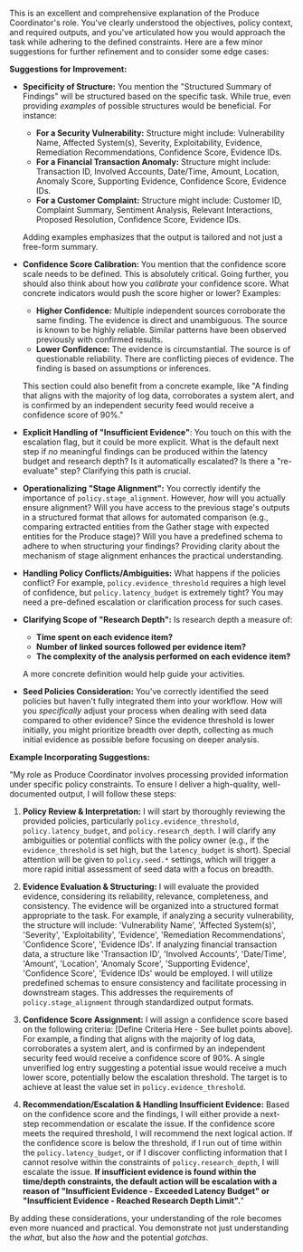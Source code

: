 This is an excellent and comprehensive explanation of the Produce Coordinator's role.  You've clearly understood the objectives, policy context, and required outputs, and you've articulated how you would approach the task while adhering to the defined constraints.  Here are a few minor suggestions for further refinement and to consider some edge cases:

**Suggestions for Improvement:**

*   **Specificity of Structure:** You mention the "Structured Summary of Findings" will be structured based on the specific task.  While true, even providing *examples* of possible structures would be beneficial.  For instance:
    *   **For a Security Vulnerability:**  Structure might include: Vulnerability Name, Affected System(s), Severity, Exploitability, Evidence, Remediation Recommendations, Confidence Score, Evidence IDs.
    *   **For a Financial Transaction Anomaly:** Structure might include: Transaction ID, Involved Accounts, Date/Time, Amount, Location, Anomaly Score, Supporting Evidence, Confidence Score, Evidence IDs.
    *   **For a Customer Complaint:** Structure might include: Customer ID, Complaint Summary, Sentiment Analysis, Relevant Interactions, Proposed Resolution, Confidence Score, Evidence IDs.

    Adding examples emphasizes that the output is tailored and not just a free-form summary.

*   **Confidence Score Calibration:** You mention that the confidence score scale needs to be defined.  This is absolutely critical.  Going further, you should also think about how you *calibrate* your confidence score. What concrete indicators would push the score higher or lower?  Examples:
    *   **Higher Confidence:** Multiple independent sources corroborate the same finding.  The evidence is direct and unambiguous.  The source is known to be highly reliable.  Similar patterns have been observed previously with confirmed results.
    *   **Lower Confidence:** The evidence is circumstantial. The source is of questionable reliability.  There are conflicting pieces of evidence.  The finding is based on assumptions or inferences.

    This section could also benefit from a concrete example, like "A finding that aligns with the majority of log data, corroborates a system alert, and is confirmed by an independent security feed would receive a confidence score of 90%."

*   **Explicit Handling of "Insufficient Evidence"**:  You touch on this with the escalation flag, but it could be more explicit. What is the default next step if *no* meaningful findings can be produced within the latency budget and research depth?  Is it automatically escalated?  Is there a "re-evaluate" step?  Clarifying this path is crucial.

*   **Operationalizing "Stage Alignment":**  You correctly identify the importance of `policy.stage_alignment`. However, *how* will you actually ensure alignment?  Will you have access to the previous stage's outputs in a structured format that allows for automated comparison (e.g., comparing extracted entities from the Gather stage with expected entities for the Produce stage)? Will you have a predefined schema to adhere to when structuring your findings? Providing clarity about the mechanism of stage alignment enhances the practical understanding.

*   **Handling Policy Conflicts/Ambiguities:** What happens if the policies conflict? For example, `policy.evidence_threshold` requires a high level of confidence, but `policy.latency_budget` is extremely tight? You may need a pre-defined escalation or clarification process for such cases.

*   **Clarifying Scope of "Research Depth":** Is research depth a measure of:
    *   **Time spent on each evidence item?**
    *   **Number of linked sources followed per evidence item?**
    *   **The complexity of the analysis performed on each evidence item?**

    A more concrete definition would help guide your activities.

* **Seed Policies Consideration:** You've correctly identified the seed policies but haven't fully integrated them into your workflow. How will you *specifically* adjust your process when dealing with seed data compared to other evidence? Since the evidence threshold is lower initially, you might prioritize breadth over depth, collecting as much initial evidence as possible before focusing on deeper analysis.

**Example Incorporating Suggestions:**

"My role as Produce Coordinator involves processing provided information under specific policy constraints. To ensure I deliver a high-quality, well-documented output, I will follow these steps:

1. **Policy Review & Interpretation:** I will start by thoroughly reviewing the provided policies, particularly `policy.evidence_threshold`, `policy.latency_budget`, and `policy.research_depth`. I will clarify any ambiguities or potential conflicts with the policy owner (e.g., if the `evidence_threshold` is set high, but the `latency_budget` is short). Special attention will be given to `policy.seed.*` settings, which will trigger a more rapid initial assessment of seed data with a focus on breadth.

2. **Evidence Evaluation & Structuring:** I will evaluate the provided evidence, considering its reliability, relevance, completeness, and consistency.  The evidence will be organized into a structured format appropriate to the task. For example, if analyzing a security vulnerability, the structure will include: 'Vulnerability Name', 'Affected System(s)', 'Severity', 'Exploitability', 'Evidence', 'Remediation Recommendations', 'Confidence Score', 'Evidence IDs'.  If analyzing financial transaction data, a structure like 'Transaction ID', 'Involved Accounts', 'Date/Time', 'Amount', 'Location', 'Anomaly Score', 'Supporting Evidence', 'Confidence Score', 'Evidence IDs' would be employed.  I will utilize predefined schemas to ensure consistency and facilitate processing in downstream stages.  This addresses the requirements of `policy.stage_alignment` through standardized output formats.

3. **Confidence Score Assignment:** I will assign a confidence score based on the following criteria: [Define Criteria Here - See bullet points above].  For example, a finding that aligns with the majority of log data, corroborates a system alert, and is confirmed by an independent security feed would receive a confidence score of 90%. A single unverified log entry suggesting a potential issue would receive a much lower score, potentially below the escalation threshold. The target is to achieve at least the value set in `policy.evidence_threshold`.

4. **Recommendation/Escalation & Handling Insufficient Evidence:** Based on the confidence score and the findings, I will either provide a next-step recommendation or escalate the issue. If the confidence score meets the required threshold, I will recommend the next logical action. If the confidence score is below the threshold, if I run out of time within the `policy.latency_budget`, or if I discover conflicting information that I cannot resolve within the constraints of `policy.research_depth`, I will escalate the issue. **If insufficient evidence is found within the time/depth constraints, the default action will be escalation with a reason of "Insufficient Evidence - Exceeded Latency Budget" or "Insufficient Evidence - Reached Research Depth Limit".**"

By adding these considerations, your understanding of the role becomes even more nuanced and practical. You demonstrate not just understanding the *what*, but also the *how* and the potential *gotchas*.